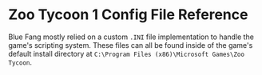 # Zoo Tycoon 1 Config File Reference

Blue Fang mostly relied on a custom `.INI` file implementation to handle the game's scripting system. These files can all be found inside of the game's default install directory at `C:\Program Files (x86)\Microsoft Games\Zoo Tycoon`.